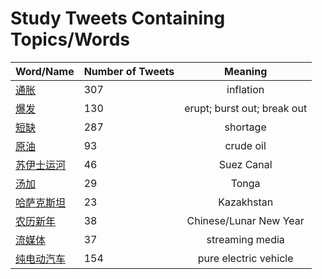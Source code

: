 # Study Tweets Containing Topics/Words
        
| Word/Name | Number of Tweets | Meaning |
| ----- | ----- | :---: |
| [通胀](通胀.md) | 307 | inflation |
| [爆发](爆发.md) | 130 | erupt; burst out; break out |
| [短缺](短缺.md) | 287 | shortage |
| [原油](原油.md) | 93 | crude oil |
| [苏伊士运河](苏伊士运河.md) | 46 | Suez Canal |
| [汤加](汤加.md) | 29 | Tonga |
| [哈萨克斯坦](哈萨克斯坦.md) | 23 | Kazakhstan |
| [农历新年](农历新年.md) | 38 | Chinese/Lunar New Year |
| [流媒体](流媒体.md) | 37 | streaming media |
| [纯电动汽车](纯电动汽车.md) | 154 | pure electric vehicle |
